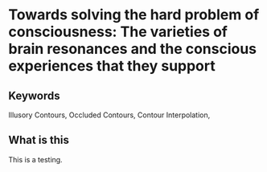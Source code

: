 # Towards solving the hard problem of consciousness: The varieties of brain resonances and the conscious experiences that they support

## Keywords

Illusory Contours, Occluded Contours, Contour Interpolation,

## What is this

This is a testing.
